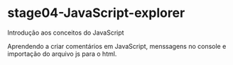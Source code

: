 # stage04-JavaScript-explorer

Introdução aos conceitos do JavaScript

Aprendendo a criar comentários em JavaScript, menssagens no console e importação do arquivo js para o html.
